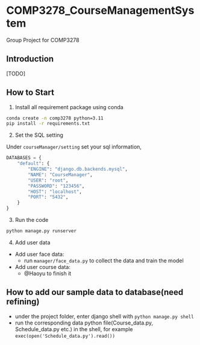 # COMP3278_CourseManagementSystem
Group Project for COMP3278

## Introduction

[TODO]

## How to Start

1. Install all requirement package using conda

```bash
conda create -n comp3278 python=3.11
pip install -r requirements.txt
```

2. Set the SQL setting

Under `courseManager/setting` set your sql information,

```python
DATABASES = {
    "default": {
        "ENGINE": "django.db.backends.mysql",
        "NAME": "CourseManager",
        "USER": "root",
        "PASSWORD": "123456",
        "HOST": "localhost",
        "PORT": "5432",
    }
}
```

3. Run the code

```bash
python manage.py runserver
```

4. Add user data

* Add user face data:
  * run `manager/face_data.py` to collect the data and train the model
* Add user course data:
  * @Haoyu to finish it
  
## How to add our sample data to database(need refining)
- under the project folder, enter django shell with ```python manage.py shell```
- run the corresponding data python file(Course_data.py, Schedule_data.py etc.) in the shell, for example ```exec(open('Schedule_data.py').read())```
